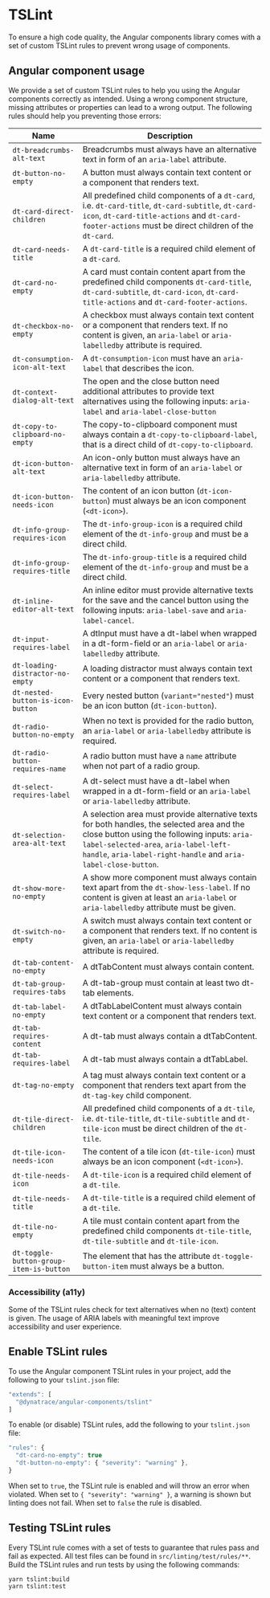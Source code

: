 # TSLint

To ensure a high code quality, the Angular components library comes with a set of custom TSLint rules to prevent wrong usage of components.

## Angular component usage

We provide a set of custom TSLint rules to help you using the Angular components correctly as intended. Using a wrong component structure, missing attributes or properties can lead to a wrong output. The following rules should help you preventing those errors:

| Name | Description |
| --- | --- |
| `dt-breadcrumbs-alt-text` | Breadcrumbs must always have an alternative text in form of an `aria-label` attribute. |
| `dt-button-no-empty` | A button must always contain text content or a component that renders text. |
| `dt-card-direct-children` | All predefined child components of a `dt-card`, i.e. `dt-card-title`, `dt-card-subtitle`, `dt-card-icon`, `dt-card-title-actions` and `dt-card-footer-actions` must be direct children of the `dt-card`. |
| `dt-card-needs-title` | A `dt-card-title` is a required child element of a `dt-card`. |
| `dt-card-no-empty` | A card must contain content apart from the predefined child components `dt-card-title`, `dt-card-subtitle`, `dt-card-icon`, `dt-card-title-actions` and `dt-card-footer-actions`. |
| `dt-checkbox-no-empty` | A checkbox must always contain text content or a component that renders text. If no content is given, an `aria-label` or `aria-labelledby` attribute is required. |
| `dt-consumption-icon-alt-text` | A `dt-consumption-icon` must have an `aria-label` that describes the icon. |
| `dt-context-dialog-alt-text` | The open and the close button need additional attributes to provide text alternatives using the following inputs: `aria-label` and `aria-label-close-button` |
| `dt-copy-to-clipboard-no-empty` | The copy-to-clipboard component must always contain a `dt-copy-to-clipboard-label`, that is a direct child of `dt-copy-to-clipboard`. |
| `dt-icon-button-alt-text` | An icon-only button must always have an alternative text in form of an `aria-label` or `aria-labelledby` attribute. |
| `dt-icon-button-needs-icon` | The content of an icon button (`dt-icon-button`) must always be an icon component (`<dt-icon>`). |
| `dt-info-group-requires-icon` | The `dt-info-group-icon` is a required child element of the `dt-info-group` and must be a direct child. |
| `dt-info-group-requires-title` | The `dt-info-group-title` is a required child element of the `dt-info-group` and must be a direct child. |
| `dt-inline-editor-alt-text` | An inline editor must provide alternative texts for the save and the cancel button using the following inputs: `aria-label-save` and `aria-label-cancel`. |
| `dt-input-requires-label` | A dtInput must have a dt-label when wrapped in a dt-form-field or an `aria-label` or `aria-labelledby` attribute. |
| `dt-loading-distractor-no-empty` | A loading distractor must always contain text content or a component that renders text. |
| `dt-nested-button-is-icon-button` | Every nested button (`variant="nested"`) must be an icon button (`dt-icon-button`). |
| `dt-radio-button-no-empty` | When no text is provided for the radio button, an `aria-label` or `aria-labelledby` attribute is required. |
| `dt-radio-button-requires-name` | A radio button must have a `name` attribute when not part of a radio group. |
| `dt-select-requires-label` | A dt-select must have a dt-label when wrapped in a dt-form-field or an `aria-label` or `aria-labelledby` attribute. |
| `dt-selection-area-alt-text`| A selection area must provide alternative texts for both handles, the selected area and the close button using the following inputs: `aria-label-selected-area`, `aria-label-left-handle`, `aria-label-right-handle` and `aria-label-close-button`. |
| `dt-show-more-no-empty` | A show more component must always contain text apart from the `dt-show-less-label`. If no content is given at least an `aria-label` or `aria-labelledby` attribute must be given. |
| `dt-switch-no-empty` | A switch must always contain text content or a component that renders text. If no content is given, an `aria-label` or `aria-labelledby` attribute is required. |
| `dt-tab-content-no-empty` | A dtTabContent must always contain content. |
| `dt-tab-group-requires-tabs` | A dt-tab-group must contain at least two dt-tab elements. |
| `dt-tab-label-no-empty` | A dtTabLabelContent must always contain text content or a component that renders text. |
| `dt-tab-requires-content` | A dt-tab must always contain a dtTabContent. |
| `dt-tab-requires-label` | A dt-tab must always contain a dtTabLabel. |
| `dt-tag-no-empty` | A tag must always contain text content or a component that renders text apart from the `dt-tag-key` child component. |
| `dt-tile-direct-children` | All predefined child components of a `dt-tile`, i.e. `dt-tile-title`, `dt-tile-subtitle` and `dt-tile-icon` must be direct children of the `dt-tile`. |
| `dt-tile-icon-needs-icon` | The content of a tile icon (`dt-tile-icon`) must always be an icon component (`<dt-icon>`). |
| `dt-tile-needs-icon` | A `dt-tile-icon` is a required child element of a `dt-tile`. |
| `dt-tile-needs-title` | A `dt-tile-title` is a required child element of a `dt-tile`. |
| `dt-tile-no-empty` | A tile must contain content apart from the predefined child components `dt-tile-title`, `dt-tile-subtitle` and `dt-tile-icon`. |
| `dt-toggle-button-group-item-is-button` | The element that has the attribute `dt-toggle-button-item` must always be a button. |

### Accessibility (a11y)

Some of the TSLint rules check for text alternatives when no (text) content is given. The usage of ARIA labels with meaningful text improve accessibility and user experience.

## Enable TSLint rules

To use the Angular component TSLint rules in your project, add the following to your `tslint.json` file:

```js
"extends": [
  "@dynatrace/angular-components/tslint"
]
```

To enable (or disable) TSLint rules, add the following to your `tslint.json` file:

```js
"rules": {
  "dt-card-no-empty": true
  "dt-button-no-empty": { "severity": "warning" },
}
```

When set to `true`, the TSLint rule is enabled and will throw an error when violated. When set to `{ "severity": "warning" }`, a warning is shown but linting does not fail. When set to `false` the rule is disabled.


## Testing TSLint rules

Every TSLint rule comes with a set of tests to guarantee that rules pass and fail as expected. All test files can be found in `src/linting/test/rules/**`. Build the TSLint rules and run tests by using the following commands:

```
yarn tslint:build
yarn tslint:test
```
